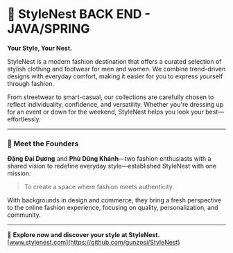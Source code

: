 # 👗 StyleNest BACK END - JAVA/SPRING

**Your Style, Your Nest.**

StyleNest is a modern fashion destination that offers a curated selection of stylish clothing and footwear for men and women. We combine trend-driven designs with everyday comfort, making it easier for you to express yourself through fashion.

From streetwear to smart-casual, our collections are carefully chosen to reflect individuality, confidence, and versatility. Whether you're dressing up for an event or down for the weekend, StyleNest helps you look your best—effortlessly.

---

### 👥 Meet the Founders

**Đặng Đại Dương** and **Phù Dũng Khánh**—two fashion enthusiasts with a shared vision to redefine everyday style—established StyleNest with one mission:  
> To create a space where fashion meets authenticity.

With backgrounds in design and commerce, they bring a fresh perspective to the online fashion experience, focusing on quality, personalization, and community.

---

🛒 **Explore now and discover your style at StyleNest.**  
[www.stylenest.com](https://github.com/gunzosi/StyleNest)
